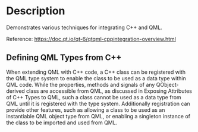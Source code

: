 # Description

Demonstrates various techniques for integrating C++ and QML.

Reference:
https://doc.qt.io/qt-6/qtqml-cppintegration-overview.html

## Defining QML Types from C++

When extending QML with C++ code, a C++ class can be registered with the QML type system to enable the class to be used as a data type within QML code. While the properties, methods and signals of any QObject-derived class are accessible from QML, as discussed in Exposing Attributes of C++ Types to QML, such a class cannot be used as a data type from QML until it is registered with the type system. Additionally registration can provide other features, such as allowing a class to be used as an instantiable QML object type from QML, or enabling a singleton instance of the class to be imported and used from QML.

